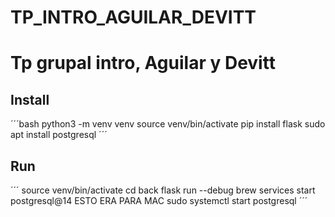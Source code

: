 # TP_INTRO_AGUILAR_DEVITT
# Tp grupal intro, Aguilar y Devitt


## Install

´´´bash
python3 -m venv venv
source venv/bin/activate
pip install flask
sudo apt install postgresql
´´´

## Run

´´´
source venv/bin/activate
cd back
flask run --debug
brew services start postgresql@14    ESTO ERA PARA MAC
sudo systemctl start postgresql
´´´